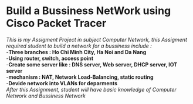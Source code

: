 # Build a Bussiness NetWork using Cisco Packet Tracer
_This is my Assigment Project in subject Computer Network, this Assigment required student to build a network for a bussiness include :_ <br>
-**Three branches : Ho Chi Minh City, Ha Noi and Da Nang** <br>
-**Using router, switch, access point** <br>
-**Create some server like : DNS server, Web server, DHCP server, IOT server** <br>
-**mechanism : NAT, Network Load-Balancing, static routing** <br>
-**Devide network into VLANs for deparments** <br>
_After this Assignment, student will have basic knowledge of Computer Network and Bussiness Network_ <br>
